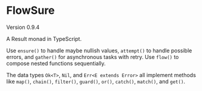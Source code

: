 # FlowSure

Version 0.9.4

A Result monad in TypeScript.

Use `ensure()` to handle maybe nullish values, `attempt()` to handle possible errors, and `gather()` for asynchronous tasks with retry. Use `flow()` to compose nested functions sequentially.

The data types `Ok<T>`, `Nil`, and `Err<E extends Error>` all implement methods like `map()`, `chain()`, `filter()`, `guard()`, `or()`, `catch()`, `match()`, and `get()`.
